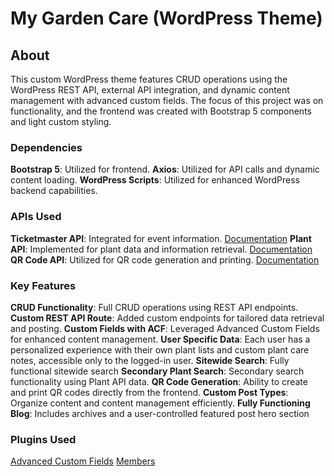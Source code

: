 # My Garden Care (WordPress Theme)

## About
This custom WordPress theme features CRUD operations using the WordPress REST API, external API integration, and dynamic content management with advanced custom fields. The focus of this project was on functionality, and the frontend was created with Bootstrap 5 components and light custom styling.

### Dependencies
**Bootstrap 5**: Utilized for frontend.
**Axios**: Utilized for API calls and dynamic content loading.
**WordPress Scripts**: Utilized for enhanced WordPress backend capabilities.

### APIs Used
**Ticketmaster API**: Integrated for event information. [Documentation]([url](https://developer.ticketmaster.com/products-and-docs/apis/getting-started/))
**Plant API**: Implemented for plant data and information retrieval. [Documentation]([url](https://perenual.com/docs/api))
**QR Code API**: Utilized for QR code generation and printing. [Documentation]([url](https://goqr.me/api/))

### Key Features
**CRUD Functionality**: Full CRUD operations using REST API endpoints.
**Custom REST API Route**: Added custom endpoints for tailored data retrieval and posting.
**Custom Fields with ACF**: Leveraged Advanced Custom Fields for enhanced content management.
**User Specific Data**: Each user has a personalized experience with their own plant lists and custom plant care notes, accessible only to the logged-in user.
**Sitewide Search**: Fully functional sitewide search
**Secondary Plant Search**: Secondary search functionality using Plant API data.
**QR Code Generation**: Ability to create and print QR codes directly from the frontend.
**Custom Post Types**: Organize content and content management efficiently.
**Fully Functioning Blog**: Includes archives and a user-controlled featured post hero section

### Plugins Used
[Advanced Custom Fields]([url](https://www.advancedcustomfields.com/))
[Members]([url](https://members-plugin.com/))
